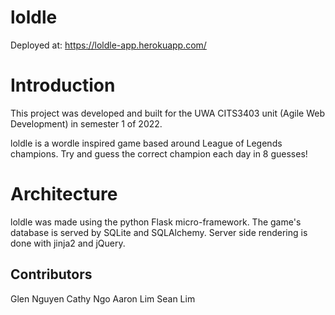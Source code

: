 # loldle
Deployed at: https://loldle-app.herokuapp.com/

# Introduction
This project was developed and built for the UWA CITS3403 unit (Agile Web Development) in semester 1 of 2022.

loldle is a wordle inspired game based around League of Legends champions.
Try and guess the correct champion each day in 8 guesses!

# Architecture
loldle was made using the python Flask micro-framework. The game's database is served by SQLite and SQLAlchemy. Server side rendering is done with jinja2 and jQuery. 

## Contributors
Glen Nguyen
Cathy Ngo
Aaron Lim
Sean Lim